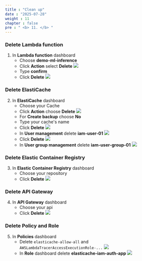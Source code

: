 ```yaml
---
title : "Clean up"
date : "2025-07-28" 
weight : 11
chapter : false
pre : " <b> 11. </b> "
---
```


### Delete Lambda function
1. In **Lambda function** dashboard
    - Choose **demo-ml-inference** 
    - Click **Action** select **Delete**
    ![](/images/11.Clean-up/1.png)
    - Type **confirm**
    - Click **Delete**
    ![](/images/11.Clean-up/2.png)

### Delete ElastiCache
2. In **ElastiCache** dashboard
    - Choose your Cache
    - Click **Action** choose **Delete**
    ![](/images/11.Clean-up/3.png)
    - For **Create backup** choose **No**
    - Type your cache's name
    - Click **Delete**
    ![](/images/11.Clean-up/4.png)
    - In **User management** delete **iam-user-01**
    ![](/images/11.Clean-up/5.png)
    - Click **Delete**
    ![](/images/11.Clean-up/6.png)
    - In **User group management** delete **iam-user-group-01**
    ![](/images/11.Clean-up/7.png)

### Delete Elastic Container Registry
3. In **Elastic Container Registry** dashboard
    - Choose your repository
    - Click **Delete**
    ![](/images/11.Clean-up/8.png)

### Delete API Gateway
4. In **API Gateway** dashboard
    - Choose your api
    - Click **Delete**
    ![](/images/11.Clean-up/9.png)

### Delete Policy and Role
5. In **Policies** dashboard
    - Delete `elasticache-allow-all` and `AWSLambdaTracerAccessExecutionRole-...`
    ![](/images/11.Clean-up/10.png)
    - In **Role** dashboard delete **elasticache-iam-auth-app**
    ![](/images/11.Clean-up/11.png)

